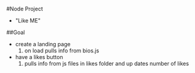 #Node Project
- "Like ME"

##Goal
- create a landing page
  1. on load pulls info from bios.js
- have a likes button
  1. pulls info from js files in likes folder and up dates number of likes
